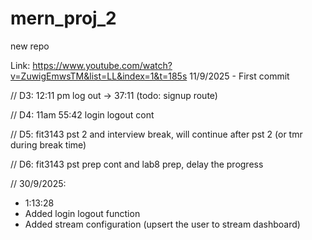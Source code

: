 # mern_proj_2
new repo

Link: https://www.youtube.com/watch?v=ZuwigEmwsTM&list=LL&index=1&t=185s 
11/9/2025 - First commit

// D3: 12:11 pm log out -> 37:11 (todo: signup route)

// D4: 11am
55:42 login logout cont

// D5: fit3143 pst 2 and interview break, will continue after pst 2 (or tmr during break time)

// D6: fit3143 pst prep cont and lab8 prep, delay the progress

// 30/9/2025:
- 1:13:28
- Added login logout function
- Added stream configuration (upsert the user to stream dashboard)